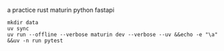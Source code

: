 a practice
rust maturin python fastapi

```
mkdir data
uv sync
uv run --offline --verbose maturin dev --verbose --uv &&echo -e "\a" &&uv -n run pytest
```
